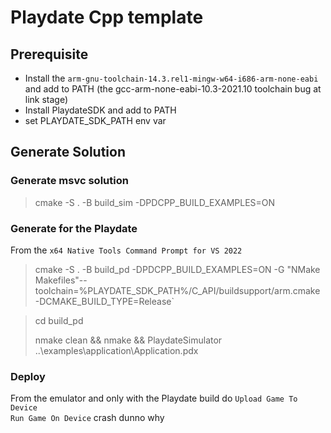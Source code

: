 # Playdate Cpp template

## Prerequisite
* Install the `arm-gnu-toolchain-14.3.rel1-mingw-w64-i686-arm-none-eabi` and add to PATH (the gcc-arm-none-eabi-10.3-2021.10 toolchain bug at link stage)
* Install PlaydateSDK and add to PATH
* set PLAYDATE_SDK_PATH env var

## Generate Solution

### Generate msvc solution
>cmake -S . -B build_sim -DPDCPP_BUILD_EXAMPLES=ON

### Generate for the Playdate
From the `x64 Native Tools Command Prompt for VS 2022`
>cmake -S . -B build_pd -DPDCPP_BUILD_EXAMPLES=ON -G "NMake Makefiles"--toolchain=%PLAYDATE_SDK_PATH%/C_API/buildsupport/arm.cmake -DCMAKE_BUILD_TYPE=Release`

>cd build_pd
>
>nmake clean && nmake && PlaydateSimulator ..\examples\application\Application.pdx

### Deploy
From the emulator and only with the Playdate build do `Upload Game To Device`<br>
`Run Game On Device` crash dunno why